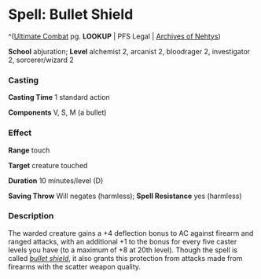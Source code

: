 # Spell: Bullet Shield

^([Ultimate Combat][ss-bullet-shield] pg. **LOOKUP** | PFS Legal | [Archives of Nehtys][sn-bullet-shield])

**School** abjuration; **Level** alchemist 2, arcanist 2, bloodrager 2, investigator 2, sorcerer/wizard 2

### Casting

**Casting Time** 1 standard action  

**Components** V, S, M (a bullet)

### Effect

**Range** touch  

**Target** creature touched  

**Duration** 10 minutes/level (D)  

**Saving Throw** Will negates (harmless); **Spell Resistance** yes (harmless)

### Description

The warded creature gains a +4 deflection bonus to AC against firearm and ranged attacks, with an additional +1 to the bonus for every five caster levels you have (to a maximum of +8 at 20th level). Though the spell is called _[bullet shield]_, it also grants this protection from attacks made from firearms with the scatter weapon quality.

[ss-bullet-shield]: http://paizo.com/pathfinderRPG/v57
[sn-bullet-shield]: http://www.archivesofnethys.com/SpellDisplay.aspx?ItemName=Bullet%20Shield
[bullet shield]: http://www.archivesofnethys.com/SpellDisplay.aspx?ItemName=bullet%20shield